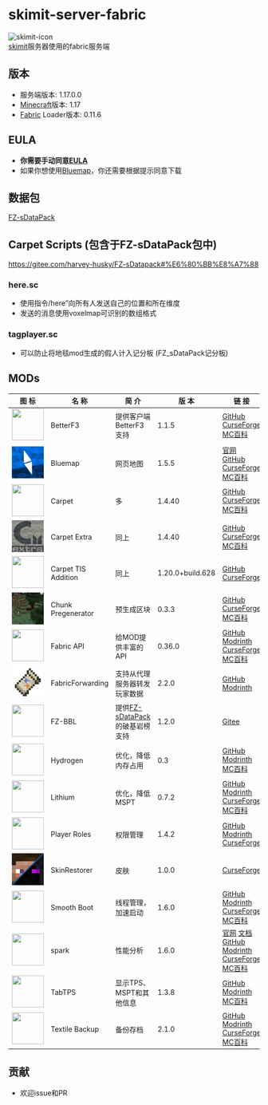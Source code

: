 # skimit-server-fabric
![skimit-icon](https://skimit.cn/title.ico)  
[skimit](https://skimit.cn)服务器使用的fabric服务端

## 版本
- 服务端版本: 1.17.0.0
- [Minecraft](https://www.minecraft.net)版本: 1.17
- [Fabric](https://fabricmc.net) Loader版本: 0.11.6

## EULA
- **你需要手动同意[EULA](https://account.mojang.com/documents/minecraft_eula)**
- 如果你想使用[Bluemap](https://github.com/BlueMap-Minecraft/BlueMap)，你还需要根据提示同意下载

## 数据包
[FZ-sDataPack](https://gitee.com/harvey-husky/FZ-sDatapack/tree/2.1-no-memes/)

## Carpet Scripts (包含于FZ-sDataPack包中)
https://gitee.com/harvey-husky/FZ-sDatapack#%E6%80%BB%E8%A7%88
### here.sc
- 使用指令/here”向所有人发送自己的位置和所在维度
- 发送的消息使用voxelmap可识别的数组格式
### tagplayer.sc
- 可以防止将地毯mod生成的假人计入记分板 (FZ_sDataPack记分板)
## MODs
| 图   标 | 名   称 | 简   介 | 版   本 | 链   接 |
|---------|--------|---------|---------|--------|
| <img src="https://github.com/cominixo/BetterF3/raw/1.17/src/main/resources/assets/betterf3/icon.png" height="64" width="64"> | BetterF3 | 提供客户端BetterF3支持 | 1.1.5 | [GitHub](https://github.com/cominixo/BetterF3) [CurseForge](https://www.curseforge.com/minecraft/mc-mods/betterf3) [MC百科](https://www.mcmod.cn/class/3525.html) |
| <img src="https://github.com/BlueMap-Minecraft/BlueMap/raw/master/implementations/fabric-1.17/src/main/resources/assets/bluemap/icon.png" height="64" width="64"> | Bluemap | 网页地图 | 1.5.5 | [官网](https://bluecolored.de) [GitHub](https://github.com/BlueMap-Minecraft/BlueMap) [CurseForge](https://www.curseforge.com/minecraft/mc-mods/bluemap) [MC百科](https://www.mcmod.cn/class/3461.html) |
| <img src="https://github.com/gnembon/fabric-carpet/raw/master/src/main/resources/assets/carpet/icon.png" height="64" width="64"> | Carpet | 多 | 1.4.40 | [GitHub](https://github.com/gnembon/fabric-carpet) [CurseForge](https://www.curseforge.com/minecraft/mc-mods/carpet) [MC百科](https://www.mcmod.cn/class/2361.html) |
| <img src="https://github.com/gnembon/carpet-extra/raw/master/src/main/resources/assets/carpet-extra/icon.png" height="64" width="64"> | Carpet Extra | 同上 | 1.4.40 | [GitHub](https://github.com/gnembon/carpet-extra) [CurseForge](https://www.curseforge.com/minecraft/mc-mods/carpet-extra) [MC百科](https://www.mcmod.cn/class/3325.html) |
| <img src="https://github.com/TISUnion/Carpet-TIS-Addition/raw/master/src/main/resources/assets/carpettisaddition/icon.png" height="64" width="64"> | Carpet TIS Addition | 同上 | 1.20.0+build.628 | [GitHub](https://github.com/TISUnion/Carpet-TIS-Addition) [CurseForge](https://www.curseforge.com/minecraft/mc-mods/carpet-tis-addition)                                                                                                                             |
| <img src="https://github.com/skimitmc/skimit-server-fabric/raw/main/icons/637166020663352460.png" height="64" width="64"> | Chunk Pregenerator  | 预生成区块 | 0.3.3 | [GitHub](https://github.com/SuperCoder7979/fabric-chunkpregenerator) [CurseForge](https://www.curseforge.com/minecraft/mc-mods/chunk-pregenerator-fabric) [MC百科](https://www.mcmod.cn/class/3473.html) |
| <img src="https://cdn.modrinth.com/data/P7dR8mSH/icon.png" height="64" width="64"> | Fabric API | 给MOD提供丰富的API | 0.36.0 | [GitHub](https://github.com/FabricMC/fabric) [Modrinth](https://www.modrinth.com/mod/fabric-api) [CurseForge](https://www.curseforge.com/minecraft/mc-mods/fabric-api) [MC百科](https://www.mcmod.cn/class/3124.html) |
| <img src="https://github.com/JoeZwet/fabric-forwarding/raw/master/src/main/resources/assets/fabricforwarding/cf.png" height="64" width="64"> | FabricForwarding | 支持从代理服务器转发玩家数据 | 2.2.0 | [GitHub](https://github.com/JoeZwet/fabric-forwarding) [Modrinth](https://modrinth.com/mod/fabricforwarding) |
| <img src="https://gitee.com/harvey-husky/FZ-BBL/raw/master/1.16/src/main/resources/assets/fz-bbl/icon.png" height="64" width="64"> | FZ-BBL | 提供[FZ-sDataPack](https://gitee.com/harvey-husky/FZ-sDatapack)的破基岩榜支持 | 1.2.0 | [Gitee](https://gitee.com/harvey-husky/FZ-BBL) |
| <img src="https://cdn.modrinth.com/data/AZomiSrC/icon.png" height="64" width="64"> | Hydrogen | 优化，降低内存占用 | 0.3 | [GitHub](https://github.com/CaffeineMC/hydrogen-fabric) [Modrinth](https://www.modrinth.com/mod/hydrogen) [MC百科](https://www.mcmod.cn/class/3406.html) |
| <img src="https://cdn.modrinth.com/data/gvQqBUqZ/icon.png" height="64" width="64"> | Lithium | 优化，降低MSPT | 0.7.2 | [GitHub](https://github.com/CaffeineMC/lithium-fabric) [Modrinth](https://www.modrinth.com/mod/lithium) [CurseForge](https://www.curseforge.com/minecraft/mc-mods/lithium) [MC百科](https://www.mcmod.cn/class/2292.html) |
| <img src="https://cdn.modrinth.com/data/Rt1mrUHm/icon.png" height="64" width="64"> | Player Roles | 权限管理 | 1.4.2 | [GitHub](https://github.com/Gegy/player-roles) [Modrinth](https://www.modrinth.com/mod/player-roles) [CurseForge](https://www.curseforge.com/minecraft/mc-mods/player-roles-fabric) |
| <img src="https://github.com/skimitmc/skimit-server-fabric/raw/main/icons/637482209623457242.png" height="64" width="64"> | SkinRestorer | 皮肤 | 1.0.0 | [CurseForge](https://www.curseforge.com/minecraft/mc-mods/skinrestorer) |
| <img src="https://github.com/UltimateBoomer/mc-smoothboot/raw/1.17/src/main/resources/assets/smoothboot/icon.png" height="64" width="64"> | Smooth Boot | 线程管理，加速启动 | 1.6.0 | [GitHub](https://github.com/UltimateBoomer/mc-smoothboot) [Modrinth](https://www.modrinth.com/mod/smoothboot-fabric) [CurseForge](https://www.curseforge.com/minecraft/mc-mods/smooth-boot) [MC百科](https://www.mcmod.cn/class/3422.html)                             |
| <img src="https://cdn.modrinth.com/data/l6YH9Als/icon.png" height="64" width="64"> | spark | 性能分析 | 1.6.0 | [官网](https://spark.lucko.me) [文档](https://spark.lucko.me/docs) [GitHub](https://github.com/lucko/spark) [Modrinth](https://www.modrinth.com/mod/spark) [CurseForge](https://www.curseforge.com/minecraft/mc-mods/spark) [MC百科](https://www.mcmod.cn/class/4073.html) |
| <img src="https://cdn.modrinth.com/data/cUhi3iB2/icon.png" height="64" width="64"> | TabTPS | 显示TPS、MSPT和其他信息 | 1.3.8 | [GitHub](https://github.com/jpenilla/TabTPS) [Modrinth](https://www.modrinth.com/mod/tabtps) [MC百科](https://www.mcmod.cn/class/4089.html) |
| <img src="https://github.com/Szum123321/textile_backup/raw/2.x/src/main/resources/assets/textile_backup/textile_backup.png" height="64" width="64"> | Textile Backup | 备份存档 | 2.1.0 | [GitHub](https://github.com/Szum123321/textile_backup) [Modrinth](https://www.modrinth.com/mod/textile_backup) [CurseForge](https://www.curseforge.com/minecraft/mc-mods/textile-backup) [MC百科](https://www.mcmod.cn/class/3314.html) |

## 贡献
- 欢迎issue和PR